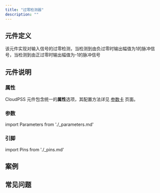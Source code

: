 ```yaml
---
title: "过零检测器"
description: ""
---
```


## 元件定义
该元件实现对输入信号的过零检测，当检测到由负过零时输出幅值为1的脉冲信号，当检测到由正过零时输出幅值为-1的脉冲信号

## 元件说明



### 属性

CloudPSS 元件包含统一的**属性**选项，其配置方法详见 [参数卡](docs/documents/software/10-xstudio/20-simstudio/40-workbench/20-function-zone/30-design-tab/30-param-panel/index.md) 页面。

### 参数

import Parameters from './_parameters.md'

<Parameters/>

### 引脚

import Pins from './_pins.md'

<Pins/>

## 案例

## 常见问题

